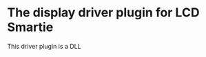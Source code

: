 # The display driver plugin for LCD Smartie

This driver plugin is a DLL
<!--stackedit_data:
eyJoaXN0b3J5IjpbMTY0NTgzMDcxM119
-->